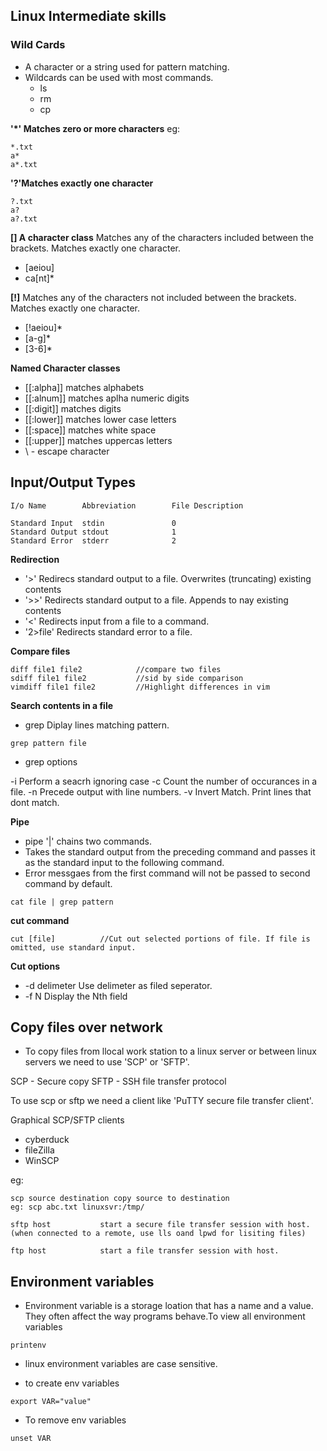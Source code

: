 ## Linux Intermediate skills

### Wild Cards

* A character or a string used for pattern matching.
* Wildcards can be used with most commands.
    * ls
    * rm
    * cp

**'*' Matches zero or more characters**
eg:
```
*.txt
a*
a*.txt
```

**'?'Matches exactly one character**

```
?.txt
a?
a?.txt
```
 
**[] A character class**
Matches any of the characters included between the brackets. Matches exactly one character.

* [aeiou]
* ca[nt]*

**[!]**
Matches any of the characters not included between the brackets. Matches exactly one character.
* [!aeiou]*
* [a-g]*
* [3-6]*

**Named Character classes**

* [[:alpha]]  matches alphabets
* [[:alnum]]  matches aplha numeric digits
* [[:digit]]  matches digits
* [[:lower]]  matches lower case letters
* [[:space]]  matches white space
* [[:upper]]  matches uppercas letters
* \ - escape character

## Input/Output Types

```
I/o Name        Abbreviation        File Description

Standard Input  stdin               0
Standard Output stdout              1
Standard Error  stderr              2
```

**Redirection**

* '>' Redirecs standard output to a file. Overwrites (truncating) existing contents
* '>>' Redirects standard output to a file. Appends to nay existing contents
* '<' Redirects input from a file to a command.
* '2>file' Redirects standard error to a file.

**Compare files**

```
diff file1 file2            //compare two files
sdiff file1 file2           //sid by side comparison
vimdiff file1 file2         //Highlight differences in vim
```

**Search contents in a file**

* grep      Diplay lines matching pattern.

```
grep pattern file
```
* grep options

-i Perform a seacrh ignoring case
-c Count the number of occurances in a file.
-n Precede output with line numbers.
-v Invert Match. Print lines that dont match.

**Pipe**

* pipe '|' chains two commands.
* Takes the standard output from the preceding command and passes it as the standard input to the following command.
* Error messgaes from the first command will not be passed to second command by default.

```
cat file | grep pattern
```
**cut command**

```
cut [file]          //Cut out selected portions of file. If file is omitted, use standard input.
```
**Cut options**

* -d delimeter        Use delimeter as filed seperator.
* -f N                Display the Nth field

## Copy files over network

* To copy files from llocal work station to a linux server or between linux servers we need to use 'SCP' or 'SFTP'.

SCP - Secure copy
SFTP - SSH file transfer protocol

To use scp or sftp we need a client like 'PuTTY secure file transfer client'.

Graphical SCP/SFTP clients

* cyberduck
* fileZilla
* WinSCP

eg:
```
scp source destination copy source to destination
eg: scp abc.txt linuxsvr:/tmp/

sftp host           start a secure file transfer session with host. (when connected to a remote, use lls oand lpwd for lisiting files)

ftp host            start a file transfer session with host.
```

## Environment variables

*  Environment variable is a storage loation that has a name and a value. They often affect the way programs behave.To view all environment variables 

```
printenv
```

* linux environment variables are case sensitive.

* to create env variables 
```
export VAR="value"
```
* To remove env variables
```
unset VAR
```




 











